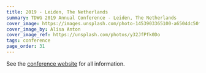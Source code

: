 ```yaml
---
title: 2019 - Leiden, The Netherlands
summary: TDWG 2019 Annual Conference - Leiden, The Netherlands
cover_image: https://images.unsplash.com/photo-1453903365100-a6504dc50f1f
cover_image_by: Alisa Anton
cover_image_ref: https://unsplash.com/photos/y32JfPfk0Do
tags: conference
page_order: 31
---
```


See the [conference website](https://biodiversitynext.org) for all information.
